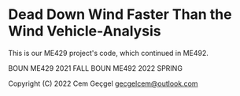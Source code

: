 # Dead Down Wind Faster Than the Wind Vehicle-Analysis

This is our ME429 project's code, which continued in ME492.

BOUN ME429 2021 FALL
BOUN ME492 2022 SPRING

Copyright (C) 2022 Cem Geçgel <gecgelcem@outlook.com>
